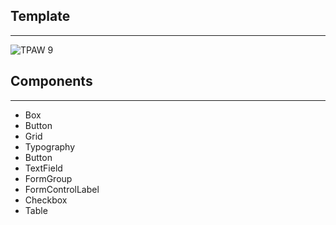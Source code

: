 ## Template
***
![TPAW 9](https://user-images.githubusercontent.com/118172721/202378291-59a8f4f0-49f3-48f2-8594-b32a91b7bee4.jpg)

## Components
***
*  Box
*  Button
*  Grid
*  Typography
*  Button
*  TextField
*  FormGroup
*  FormControlLabel
*  Checkbox
*  Table
